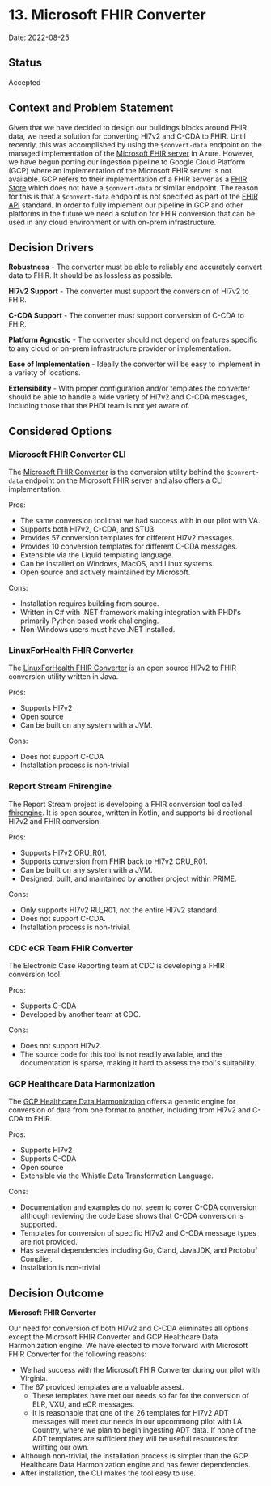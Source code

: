 # 13. Microsoft FHIR Converter

Date: 2022-08-25

## Status

Accepted

## Context and Problem Statement

Given that we have decided to design our buildings blocks around FHIR data, we need a solution for converting Hl7v2 and C-CDA to FHIR. Until recently, this was accomplished by using the `$convert-data` endpoint on the managed implementation of the [Microsoft FHIR server](https://github.com/microsoft/fhir-server) in Azure. However, we have begun porting our ingestion pipeline to Google Cloud Platform (GCP) where an implementation of the Microsoft FHIR server is not available. GCP refers to their implementation of a FHIR server as a [FHIR Store](https://cloud.google.com/healthcare-api/docs/reference/rest/v1/projects.locations.datasets.fhirStores) which does not have a `$convert-data` or similar endpoint. The reason for this is that a `$convert-data` endpoint is not specified as part of the [FHIR API](https://hl7.org/fhir/http.html) standard. In order to fully implement our pipeline in GCP and other platforms in the future we need a solution for FHIR conversion that can be used in any cloud environment or with on-prem infrastructure.     

## Decision Drivers

**Robustness** - The converter must be able to reliably and accurately convert data to FHIR. It should be as lossless as possible.

**Hl7v2 Support** - The converter must support the conversion of Hl7v2 to FHIR. 

**C-CDA Support** - The converter must support conversion of C-CDA to FHIR.

**Platform Agnostic** - The converter should not depend on features specific to any cloud or on-prem infrastructure provider or implementation.

**Ease of Implementation** - Ideally the converter will be easy to implement in a variety of locations.

**Extensibility** - With proper configuration and/or templates the converter should be able to handle a wide variety of Hl7v2 and C-CDA messages, including those that the PHDI team is not yet aware of.


## Considered Options

### Microsoft FHIR Converter CLI

The [Microsoft FHIR Converter](https://github.com/microsoft/FHIR-Converter) is the conversion utility behind the `$convert-data` endpoint on the Microsoft FHIR server and also offers a CLI implementation.

Pros:
- The same conversion tool that we had success with in our pilot with VA.
- Supports both Hl7v2, C-CDA, and STU3.
- Provides 57 conversion templates for different Hl7v2 messages.
- Provides 10 conversion templates for different C-CDA messages.
- Extensible via the Liquid templating language.
- Can be installed on Windows, MacOS, and Linux systems.
- Open source and actively maintained by Microsoft.

Cons:
- Installation requires building from source.
- Written in C# with .NET framework making integration with PHDI's primarily Python based work challenging.
- Non-Windows users must have .NET installed.

### LinuxForHealth FHIR Converter

The [LinuxForHealth FHIR Converter](https://github.com/LinuxForHealth/hl7v2-fhir-converter) is an open source Hl7v2 to FHIR conversion utility written in Java.

Pros:
- Supports Hl7v2
- Open source 
- Can be built on any system with a JVM.

Cons:
- Does not support C-CDA
- Installation process is non-trivial

### Report Stream Fhirengine

The Report Stream project is developing a FHIR conversion tool called [fhirengine](https://github.com/CDCgov/prime-reportstream/tree/master/prime-router/src/main/kotlin/fhirengine). It is open source, written in Kotlin, and supports bi-directional Hl7v2 and FHIR conversion.

Pros:
- Supports Hl7v2 ORU_R01.
- Supports conversion from FHIR back to Hl7v2 ORU_R01.
- Can be built on any system with a JVM.
- Designed, built, and maintained by another project within PRIME.

Cons:
- Only supports Hl7v2 RU_R01, not the entire Hl7v2 standard.
- Does not support C-CDA.
- Installation process is non-trivial.
 

### CDC eCR Team FHIR Converter

The Electronic Case Reporting team at CDC is developing a FHIR conversion tool.

Pros:
- Supports C-CDA
- Developed by another team at CDC.

Cons:
- Does not support Hl7v2.
- The source code for this tool is not readily available, and the documentation is sparse, making it hard to assess the tool's suitability.

### GCP Healthcare Data Harmonization

The [GCP Healthcare Data Harmonization](https://github.com/GoogleCloudPlatform/healthcare-data-harmonization) offers a generic engine for conversion of data from one format to another, including from Hl7v2 and C-CDA to FHIR.

Pros:
- Supports Hl7v2
- Supports C-CDA
- Open source
- Extensible via the Whistle Data Transformation Language.

Cons:
- Documentation and examples do not seem to cover C-CDA conversion although reviewing the code base shows that C-CDA conversion is supported.
- Templates for conversion of specific Hl7v2 and C-CDA message types are not provided.
- Has several dependencies including Go, Cland, JavaJDK, and Protobuf Complier.
- Installation is non-trivial


## Decision Outcome

**Microsoft FHIR Converter** 

Our need for conversion of both Hl7v2 and C-CDA eliminates all options except the Microsoft FHIR Converter and GCP Healthcare Data Harmonization engine. We have elected to move forward with Microsoft FHIR Converter for the following reasons:

- We had success with the Microsoft FHIR Converter during our pilot with Virginia.
- The 67 provided templates are a valuable assest.
    - These templates have met our needs so far for the conversion of ELR, VXU, and eCR messages.
    - It is reasonable that one of the 26 templates for Hl7v2 ADT messages will meet our needs in our upcommong pilot with LA Country, where we plan to begin ingesting ADT data. If none of the ADT templates are sufficient they will be usefull resources for writting our own. 
- Although non-trivial, the installation process is simpler than the GCP Healthcare Data Harmonization engine and has fewer dependencies.
- After installation, the CLI makes the tool easy to use.
